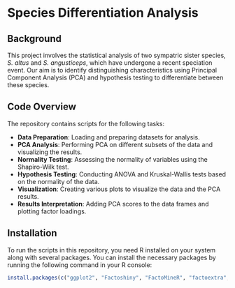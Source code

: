 # Species Differentiation Analysis

## Background

This project involves the statistical analysis of two sympatric sister species, *S. altus* and *S. angusticeps*, which have undergone a recent speciation event. Our aim is to identify distinguishing characteristics using Principal Component Analysis (PCA) and hypothesis testing to differentiate between these species.

## Code Overview

The repository contains scripts for the following tasks:

- **Data Preparation**: Loading and preparing datasets for analysis.
- **PCA Analysis**: Performing PCA on different subsets of the data and visualizing the results.
- **Normality Testing**: Assessing the normality of variables using the Shapiro-Wilk test.
- **Hypothesis Testing**: Conducting ANOVA and Kruskal-Wallis tests based on the normality of the data.
- **Visualization**: Creating various plots to visualize the data and the PCA results.
- **Results Interpretation**: Adding PCA scores to the data frames and plotting factor loadings.

## Installation

To run the scripts in this repository, you need R installed on your system along with several packages. You can install the necessary packages by running the following command in your R console:

```R
install.packages(c("ggplot2", "Factoshiny", "FactoMineR", "factoextra", "ggbiplot", "ggpmisc", "readxl"))
